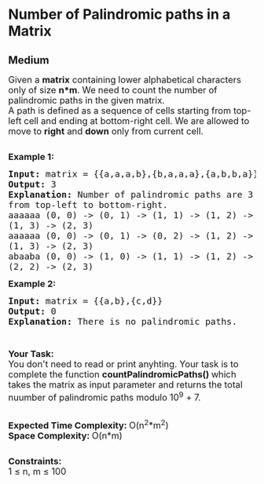 # Number of Palindromic paths in a Matrix
## Medium 
<div class="problem-statement">
                <p></p><p><span style="font-size:18px">Given a <strong>matrix</strong>&nbsp;containing lower alphabetical characters only of size <strong>n*m</strong>.&nbsp;We need to count the number of palindromic paths in the given matrix.<br>
A path is defined as a sequence of cells starting from top-left cell and ending at bottom-right cell. We are allowed to move to <strong>right</strong> and <strong>down</strong> only from current cell.</span><br>
&nbsp;</p>

<p><span style="font-size:18px"><strong>Example 1:</strong></span></p>

<pre><span style="font-size:18px"><strong>Input: </strong>matrix = {{a,a,a,b},{b,a,a,a},{a,b,b,a}}
<strong>Output: </strong>3
<strong>Explanation: </strong>Number of palindromic paths are 3 
from top-left to bottom-right.
aaaaaa (0, 0) -&gt; (0, 1) -&gt; (1, 1) -&gt; (1, 2) -&gt; 
(1, 3) -&gt; (2, 3)    
aaaaaa (0, 0) -&gt; (0, 1) -&gt; (0, 2) -&gt; (1, 2) -&gt; 
(1, 3) -&gt; (2, 3)    
abaaba (0, 0) -&gt; (1, 0) -&gt; (1, 1) -&gt; (1, 2) -&gt; 
(2, 2) -&gt; (2, 3)</span>
</pre>

<p><span style="font-size:18px"><strong>Example 2:</strong></span></p>

<pre><span style="font-size:18px"><strong>Input: </strong>matrix = {{a,b},{c,d}}
<strong>Output: </strong>0
<strong>Explanation: </strong>There is no palindromic paths.</span>
</pre>

<p>&nbsp;</p>

<p><span style="font-size:18px"><strong>Your Task:</strong><br>
You don't need to read or print anyhting. Your task is to complete the function&nbsp;<strong>countPalindromicPaths()&nbsp;</strong>which takes the matrix as input parameter and returns the total nuumber of palindromic paths modulo 10<sup>9</sup>&nbsp;+ 7.</span><br>
&nbsp;</p>

<p><span style="font-size:18px"><strong>Expected Time Complexity:&nbsp;</strong>O(n<sup>2</sup>*m<sup>2</sup>)<br>
<strong>Space Complexity:&nbsp;</strong>O(n*m)</span><br>
&nbsp;</p>

<p><span style="font-size:18px"><strong>Constraints:</strong><br>
1 ≤ n, m ≤ 100</span></p>
 <p></p>
            </div>
